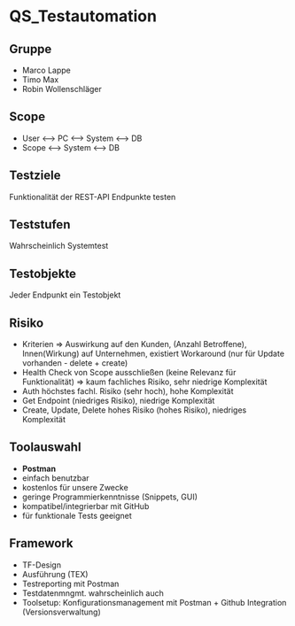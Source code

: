 # QS_Testautomation

## Gruppe
 * Marco Lappe
 * Timo Max
 * Robin Wollenschläger

## Scope
 * User <--> PC <--> System <--> DB
 * Scope <--> System <--> DB

## Testziele
Funktionalität der REST-API Endpunkte testen

## Teststufen
Wahrscheinlich Systemtest

## Testobjekte
Jeder Endpunkt ein Testobjekt

## Risiko
 * Kriterien => Auswirkung auf den Kunden, (Anzahl Betroffene), Innen(Wirkung) auf Unternehmen, existiert Workaround (nur für Update vorhanden - delete + create)
 * Health Check von Scope ausschließen (keine Relevanz für Funktionalität) => kaum fachliches Risiko, sehr niedrige Komplexität
 * Auth höchstes fachl. Risiko (sehr hoch), hohe Komplexität
 * Get Endpoint (niedriges Risiko), niedrige Komplexität
 * Create, Update, Delete hohes Risiko (hohes Risiko), niedriges Komplexität

## Toolauswahl
* **Postman**
* einfach benutzbar
* kostenlos für unsere Zwecke
* geringe Programmierkenntnisse (Snippets, GUI)
* kompatibel/integrierbar mit GitHub
* für funktionale Tests geeignet

## Framework
* TF-Design
* Ausführung (TEX)
* Testreporting mit Postman
* Testdatenmngmt. wahrscheinlich auch
* Toolsetup: Konfigurationsmanagement mit Postman + Github Integration (Versionsverwaltung)

